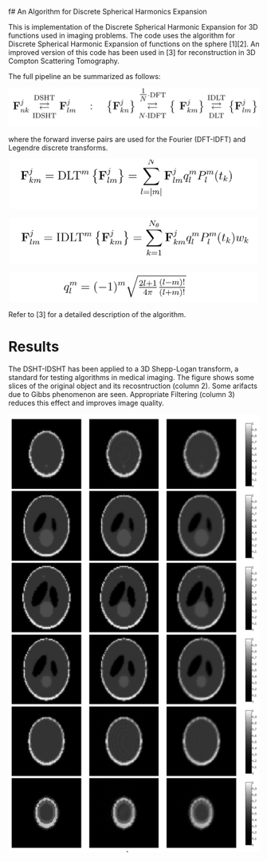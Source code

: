 f# An Algorithm for Discrete Spherical Harmonics Expansion
 
This is implementation of the Discrete Spherical Harmonic Expansion for 3D functions used in imaging problems. The code uses the algorithm for Discrete Spherical Harmonic Expansion of functions on the sphere [1][2]. An improved version of this code has been used in [3] for reconstruction in 3D Compton Scattering Tomography. 
 
The full pipeline an be summarized as follows: 
 
<p align="center">
  <img src="Eqs/DSHT.png" width="700" title="hover text">

</p>

where the forward inverse pairs are used for the Fourier (DFT-IDFT) and Legendre discrete transforms. 

<p align="center">
  <img src="Eqs/eq1.png" width="500" title="hover text">

</p>

<p align="center">
  <img src="Eqs/eq2.png" width="500" title="hover text">

</p>

<p align="center">
  <img src="Eqs/eq3.png" width="500" title="hover text">

</p>

Refer to [3]  for a detailed description of the algorithm.

# Results

The DSHT-IDSHT has been applied to a 3D Shepp-Logan transform, a standard for testing algorithms in medical imaging. The figure shows some slices of the original object and its recosntruction (column 2). Some arifacts due to Gibbs phenomenon are seen. Appropriate Filtering (column 3) reduces this effect and improves image quality.

<p align="center">
  <img src="SL_SHT.png" width="700" title="hover text">

</p>
